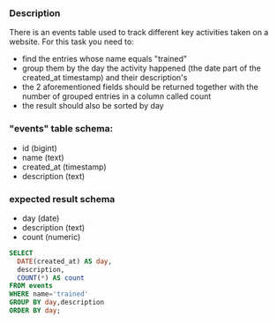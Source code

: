 ### Description

There is an events table used to track different key activities taken on a website. For this task you need to:
- find the entries whose name equals "trained"
- group them by the day the activity happened (the date part of the created_at timestamp) and their description's
- the 2 aforementioned fields should be returned together with the number of grouped entries in a column called count
- the result should also be sorted by day

### "events" table schema:
- id (bigint)
- name (text)
- created_at (timestamp)
- description (text)

### expected result schema
- day (date)
- description (text)
- count (numeric)

```sql
SELECT
  DATE(created_at) AS day,
  description,
  COUNT(*) AS count
FROM events
WHERE name='trained'
GROUP BY day,description
ORDER BY day;
```